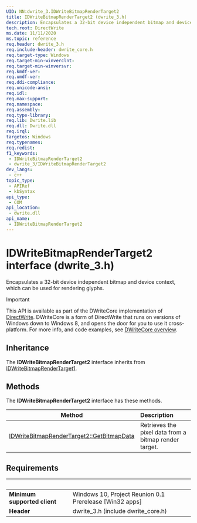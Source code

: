 ```yaml
---
UID: NN:dwrite_3.IDWriteBitmapRenderTarget2
title: IDWriteBitmapRenderTarget2 (dwrite_3.h)
description: Encapsulates a 32-bit device independent bitmap and device context, which can be used for rendering glyphs.
tech.root: DirectWrite
ms.date: 11/11/2020
ms.topic: reference
req.header: dwrite_3.h
req.include-header: dwrite_core.h
req.target-type: Windows
req.target-min-winverclnt: 
req.target-min-winversvr: 
req.kmdf-ver: 
req.umdf-ver: 
req.ddi-compliance: 
req.unicode-ansi: 
req.idl: 
req.max-support: 
req.namespace: 
req.assembly: 
req.type-library: 
req.lib: Dwrite.lib
req.dll: Dwrite.dll
req.irql: 
targetos: Windows
req.typenames: 
req.redist: 
f1_keywords:
 - IDWriteBitmapRenderTarget2
 - dwrite_3/IDWriteBitmapRenderTarget2
dev_langs:
 - c++
topic_type:
 - APIRef
 - kbSyntax
api_type:
 - COM
api_location:
 - dwrite.dll
api_name:
 - IDWriteBitmapRenderTarget2
---
```


# IDWriteBitmapRenderTarget2 interface (dwrite_3.h)

Encapsulates a 32-bit device independent bitmap and device context, which can be used for rendering glyphs.

> [!IMPORTANT]
> This API is available as part of the DWriteCore implementation of [DirectWrite](../direct-write-portal.md). DWriteCore is a form of DirectWrite that runs on versions of Windows down to Windows 8, and opens the door for you to use it cross-platform. For more info, and code examples, see [DWriteCore overview](/windows/win32/DirectWrite/dwrite/dwritecore-overview).

## Inheritance

The **IDWriteBitmapRenderTarget2** interface inherits from [IDWriteBitmapRenderTarget1](/windows/win32/api/dwrite_1/nn-dwrite_1-idwritebitmaprendertarget1).

## Methods

The **IDWriteBitmapRenderTarget2** interface has these methods.

| Method | Description |
| ---- |:---- |
| [IDWriteBitmapRenderTarget2::GetBitmapData](/windows/win32/DirectWrite/dwrite_3/nf-dwrite_3-idwritebitmaprendertarget2-getbitmapdata) | Retrieves the pixel data from a bitmap render target. |

## Requirements
| &nbsp; | &nbsp; |
| ---- |:---- |
| **Minimum supported client** | Windows 10, Project Reunion 0.1 Prerelease [Win32 apps] |
| **Header** | dwrite_3.h (include dwrite_core.h) |
